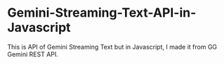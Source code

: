 # Gemini-Streaming-Text-API-in-Javascript
This is API of Gemini Streaming Text but in Javascript, I made it from GG Gemini REST API.

